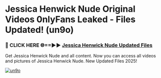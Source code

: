 # Jessica Henwick Nude Original Videos 0nlyFans Leaked - Files Updated! (un9o)

<h3>🔴 CLICK HERE 🌐==►► <a href="https://tinyurl.com/yrmya6cz" rel="nofollow">Jessica Henwick Nude Updated Files</a></h3>

Get Jessica Henwick Nude and all content. Now you can access all videos and pictures of Jessica Henwick Nude. New Updated Files 2025!

[![un9o](https://i.imgur.com/FMdXYCs.gif)](https://tinyurl.com/yrmya6cz)
